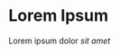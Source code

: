 <!--
slug: first-test-post
pubdate: 2015-03-15 18:00:00
category: Teszt kategória
tags: [tag1, tag2, tag3]
-->
# Lorem Ipsum

Lorem ipsum dolor *sit amet*
 